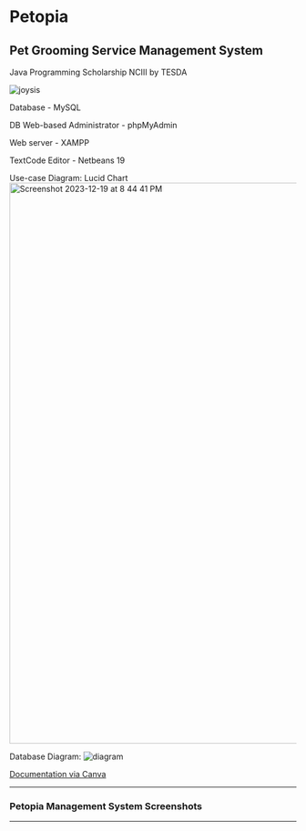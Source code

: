 # Petopia
## **Pet Grooming Service Management System**
Java Programming Scholarship NCIII by TESDA

![joysis](https://github.com/dajo09/Petopia/assets/33592524/9ca95e14-d3be-4157-b72e-a60a12689179)

Database - MySQL

DB Web-based Administrator - phpMyAdmin

Web server - XAMPP

TextCode Editor - Netbeans 19

Use-case Diagram: Lucid Chart
<img width="986" alt="Screenshot 2023-12-19 at 8 44 41 PM" src="https://github.com/dajo09/Petopia/assets/33592524/333e4e1d-b29c-42d6-b160-00f4f5f1c92d">

Database Diagram:
![diagram](https://github.com/dajo09/Petopia/assets/33592524/305b8548-8ff9-427d-b6aa-95277d6e5e8a)

[Documentation via Canva](https://www.canva.com/design/DAFzdbRD_7M/kFNSqF9CKaUnYivkuWq_ww/edit?utm_content=DAFzdbRD_7M&utm_campaign=designshare&utm_medium=link2&utm_source=sharebutton)
 

---
### Petopia Management System Screenshots
---




